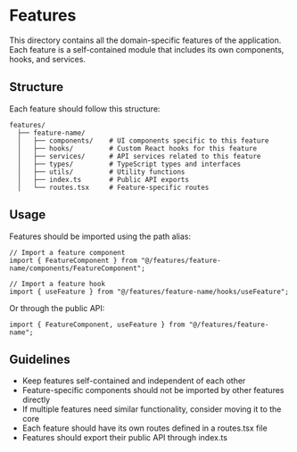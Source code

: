 # Features

This directory contains all the domain-specific features of the application. Each feature is a self-contained module that includes its own components, hooks, and services.

## Structure

Each feature should follow this structure:

```
features/
  ├── feature-name/
  │   ├── components/    # UI components specific to this feature
  │   ├── hooks/         # Custom React hooks for this feature
  │   ├── services/      # API services related to this feature
  │   ├── types/         # TypeScript types and interfaces
  │   ├── utils/         # Utility functions
  │   ├── index.ts       # Public API exports
  │   └── routes.tsx     # Feature-specific routes
```

## Usage

Features should be imported using the path alias:

```tsx
// Import a feature component
import { FeatureComponent } from "@/features/feature-name/components/FeatureComponent";

// Import a feature hook
import { useFeature } from "@/features/feature-name/hooks/useFeature";
```

Or through the public API:

```tsx
import { FeatureComponent, useFeature } from "@/features/feature-name";
```

## Guidelines

- Keep features self-contained and independent of each other
- Feature-specific components should not be imported by other features directly
- If multiple features need similar functionality, consider moving it to the core
- Each feature should have its own routes defined in a routes.tsx file
- Features should export their public API through index.ts 